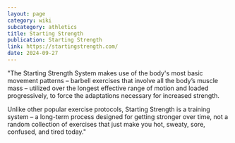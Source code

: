 ```yaml
---
layout: page
category: wiki
subcategory: athletics
title: Starting Strength
publication: Starting Strength
link: https://startingstrength.com/
date: 2024-09-27
---
```


"The Starting Strength System makes use of the body's most basic movement patterns – barbell exercises that involve all the body’s muscle mass – utilized over the longest effective range of motion and loaded progressively, to force the adaptations necessary for increased strength.

Unlike other popular exercise protocols, Starting Strength is a training system – a long-term process designed for getting stronger over time, not a random collection of exercises that just make you hot, sweaty, sore, confused, and tired today."
